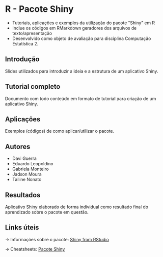 # R - Pacote Shiny
- Tutoriais, aplicações e exemplos da utilização do pacote "Shiny" em R 
- Inclue os códigos em RMarkdown geradores dos arquivos de texto/apresentação 
- Desenvolvido como objeto de avaliação para disciplina Computação Estatística 2.

## **Introdução**
Slides utilizados para introduzir a ideia e a estrutura de um aplicativo Shiny. 

## **Tutorial completo**
Documento com todo conteúdo em formato de tutorial para criação de um aplicativo Shiny.

## **Aplicações**
Exemplos (códigos) de como aplicar/utilizar o pacote.

## **Autores**
- Davi Guerra
- Eduardo Leopoldino
- Gabriela Monteiro
- Jadson Moura
- Tailine Nonato

## **Resultados**
Aplicativo Shiny elaborado de forma individual como resultado final do aprendizado sobre o pacote em questão.

## **Links úteis**

-> Informações sobre o pacote: [Shiny from RStudio](https://shiny.rstudio.com/)

-> Cheatsheets: [Pacote Shiny](https://shiny.rstudio.com/images/shiny-cheatsheet.pdf) 
